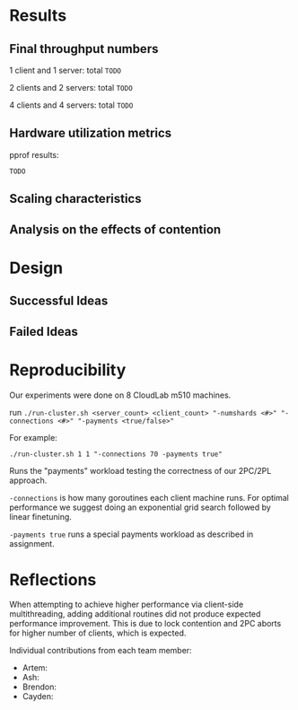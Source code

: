 # Results

## Final throughput numbers

1 client and 1 server: total `TODO`

2 clients and 2 servers: total `TODO`

4 clients and 4 servers: total `TODO`

## Hardware utilization metrics

pprof results:

```
TODO
```

## Scaling characteristics 

## Analysis on the effects of contention

# Design

## Successful Ideas

## Failed Ideas

# Reproducibility
Our experiments were done on 8 CloudLab m510 machines.

run `./run-cluster.sh <server_count> <client_count> "-numshards <#>" "-connections <#>" "-payments <true/false>"`

For example:

`./run-cluster.sh 1 1 "-connections 70 -payments true"`

Runs the "payments" workload testing the correctness of our 2PC/2PL approach.

`-connections` is how many goroutines each client machine runs. For optimal performance we suggest doing an exponential grid search followed by linear finetuning.

`-payments true` runs a special payments workload as described in assignment.

# Reflections

When attempting to achieve higher performance via client-side multithreading, adding additional routines did not produce expected performance improvement. This is due to lock contention and 2PC aborts for higher number of clients, which is expected. 

Individual contributions from each team member:

- Artem: 
- Ash: 
- Brendon: 
- Cayden: 